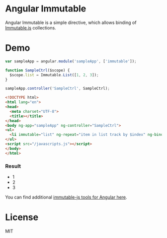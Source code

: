 # Angular Immutable

Angular Immutable is a simple directive, which allows binding of [Immutable.js](https://github.com/facebook/immutable-js) collections.

# Demo

```javascript
var sampleApp = angular.module('sampleApp', ['immutable']);

function SampleCtrl($scope) {
  $scope.list = Immutable.List([1, 2, 3]);
}

sampleApp.controller('SampleCtrl', SampleCtrl);
```

```html
<!DOCTYPE html>
<html lang="en">
<head>
  <meta charset="UTF-8">
  <title></title>
</head>
<body ng-app="sampleApp" ng-controller="SampleCtrl">
<ul>
  <li immutable="list" ng-repeat="item in list track by $index" ng-bind="item"></li>
</ul>
<script src="/javascripts.js"></script>
</body>
</html>
```

### Result

* 1
* 2
* 3


You can find additional [immutable-js tools for Angular here](https://github.com/PaySavvy/immutable-angular).

# License

MIT